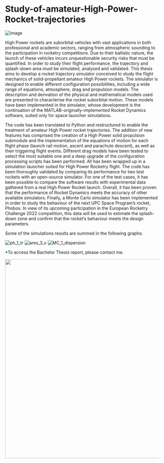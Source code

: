 # Study-of-amateur-High-Power-Rocket-trajectories

![image](https://user-images.githubusercontent.com/71126768/126407189-e1ecf091-a7f3-46a1-adf2-1b798c4f33d1.png)

High Power rockets are suborbital vehicles with vast applications in both professional and academic
sectors, ranging from atmospheric sounding to the participation in rocketry competitions. Due to their
ballistic nature, the launch of these vehicles incurs unquestionable security risks that must be quantified.
In order to study their flight performance, the trajectory and splash-down area must be simulated,
analysed and validated. This thesis aims to develop a rocket trajectory simulator conceived to study the
flight mechanics of solid-propellant amateur High Power rockets. The simulator is designed to enable
different configuration possibilities, including a wide range of equations, atmosphere, drag and propulsion
models. The description and derivation of the physical and mathematical models used are presented to
characterise the rocket suborbital motion. These models have been implemented in the simulator, whose
development is the continuation of the MATLAB-originally-implemented Rocket Dynamics software,
suited only for space launcher simulations.

The code has been translated to Python and restructured to enable the treatment of amateur High
Power rocket trajectories. The addition of new features has comprised the creation of a High Power solid
propulsion submodule and the implementation of the equations of motion for each flight phase (launch
rail motion, ascent and parachute descent), as well as their triggering flight events. Different drag models
have been tested to select the most suitable one and a deep upgrade of the configuration processing scripts
has been performed. All has been wrapped up in a simulation launcher suited for High Power Rocketry
flight. The code has been thoroughly validated by comparing its performance for two test rockets with
an open-source simulator. For one of the test cases, it has been possible to compare the software results
with experimental data gathered from a real High Power Rocket launch. Overall, it has been proven
that the performance of Rocket Dynamics meets the accuracy of other available simulators. Finally, a
Monte Carlo simulator has been implemented in order to study the behaviour of the next UPC Space
Program’s rocket, Phobos. In view of its upcoming participation in the European Rocketry Challenge
2022 competition, this data will be used to estimate the splash-down zone and confirm that the rocket’s
behaviour meets the design parameters.

Some of the simulations results are summed in the following graphs:

![ph_1_tr](https://user-images.githubusercontent.com/71126768/126406959-a9834b10-5ee8-4320-9572-d1f6e5b4d8da.png)
![ares_3_v](https://user-images.githubusercontent.com/71126768/126406944-79438061-d948-49e1-96f1-3e676bf9fd78.png)
![MC_1_dispersion](https://user-images.githubusercontent.com/71126768/126406881-98b5c0f3-6261-4264-8852-b506508ab842.png)

\*To access the Bachelor Thesis report, please contact me.
<p align="center">
  <img width="550" height="650" src="https://user-images.githubusercontent.com/71126768/126407093-800d979f-f07b-4021-8d7b-ce77ee21e30c.png">
</p>
